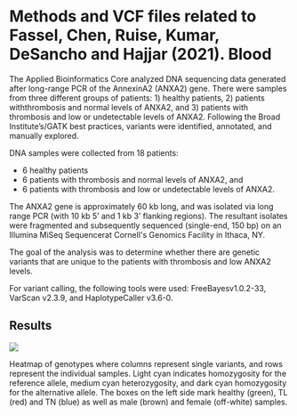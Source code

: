 # Methods and VCF files related to Fassel, Chen, Ruise, Kumar, DeSancho and Hajjar (2021). Blood

The Applied Bioinformatics Core analyzed DNA sequencing data generated after long-range PCR of the AnnexinA2 (ANXA2) gene.
There were samples from three different groups of patients: 1) healthy patients, 2) patients withthrombosis and normal levels of ANXA2, and 3) patients with thrombosis and low or undetectable levels of ANXA2. Following the Broad Institute’s/GATK best practices, variants were identified, annotated, and manually explored.

DNA  samples  were  collected  from  18  patients:

* 6  healthy  patients
* 6  patients  with  thrombosis  and  normal  levels of  ANXA2,  and  
* 6  patients  with  thrombosis  and  low  or  undetectable  levels  of  ANXA2.

The  ANXA2  gene  is  approximately  60  kb  long,  and  was  isolated  via  long  range  PCR  (with  10  kb  5’  and  1  kb  3’  flanking  regions).
The resultant isolates were fragmented and subsequently sequenced (single-end, 150 bp) on an Illumina MiSeq Sequencerat Cornell's Genomics Facility in Ithaca, NY.

The goal of the analysis was to determine whether there are genetic variants that are unique to the patients with thrombosis and low ANXA2 levels.

For variant calling, the following tools were used: FreeBayesv1.0.2-33, VarScan v2.3.9, and HaplotypeCaller v3.6-0.

## Results


![](figures/heatmap_homohetero_noclust.png)

Heatmap of genotypes where columns represent single variants, and rows represent the individual samples.
Light cyan indicates homozygosity for the reference allele, medium cyan heterozygosity, and dark cyan homozygosity for the alternative allele.
The boxes on the left side mark healthy (green), TL (red) and TN (blue) as well as male (brown) and female (off-white) samples.
